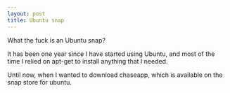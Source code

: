 ```yaml
---
layout: post
title: Ubuntu snap
---
```

What the fuck is an Ubuntu snap?

It has been one year since I have started using Ubuntu, and most of the time I relied on apt-get to install anything that I needed.

Until now, when I wanted to download chaseapp, which is available on the snap store for ubuntu.
<!--stackedit_data:
eyJoaXN0b3J5IjpbMTQxNzUzOTM1NSwtMTU5Njg1MTAxMl19
-->